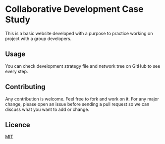 # Collaborative Development Case Study

This is a basic website developed with a purpose to practice working on project with a group developers.

## Usage

You can check development strategy file and network tree on GitHub to see every step.

## Contributing

Any contribution is welcome. Feel free to fork and work on it. For any major change, please open an issue before sending a pull request so we can discuss what you want to add or change.

## Licence 

[MIT](./LICENSE/)